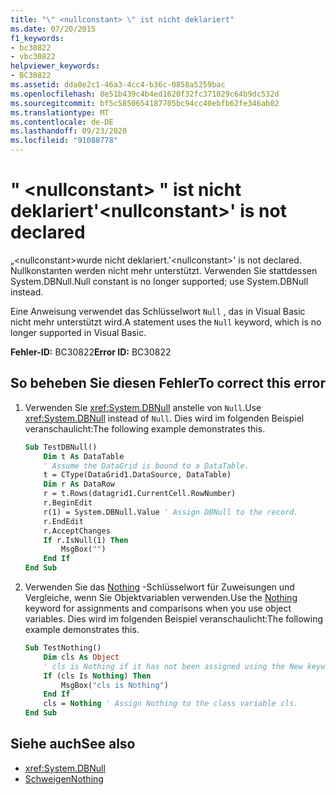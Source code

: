 ```yaml
---
title: "\" <nullconstant> \" ist nicht deklariert"
ms.date: 07/20/2015
f1_keywords:
- bc30822
- vbc30822
helpviewer_keywords:
- BC30822
ms.assetid: dda0e2c1-46a3-4cc4-b36c-0858a5259bac
ms.openlocfilehash: 8e51b439c4b4ed1620f32fc371029c64b9dc532d
ms.sourcegitcommit: bf5c5850654187705bc94cc40ebfb62fe346ab02
ms.translationtype: MT
ms.contentlocale: de-DE
ms.lasthandoff: 09/23/2020
ms.locfileid: "91088778"
---
```

# <a name="nullconstant-is-not-declared"></a><span data-ttu-id="653f5-102">" \<nullconstant> " ist nicht deklariert</span><span class="sxs-lookup"><span data-stu-id="653f5-102">'\<nullconstant>' is not declared</span></span>

<span data-ttu-id="653f5-103">„\<nullconstant>wurde nicht deklariert.</span><span class="sxs-lookup"><span data-stu-id="653f5-103">'\<nullconstant>' is not declared.</span></span> <span data-ttu-id="653f5-104">Nullkonstanten werden nicht mehr unterstützt. Verwenden Sie stattdessen System.DBNull.</span><span class="sxs-lookup"><span data-stu-id="653f5-104">Null constant is no longer supported; use System.DBNull instead.</span></span>  
  
 <span data-ttu-id="653f5-105">Eine Anweisung verwendet das Schlüsselwort `Null` , das in Visual Basic nicht mehr unterstützt wird.</span><span class="sxs-lookup"><span data-stu-id="653f5-105">A statement uses the `Null` keyword, which is no longer supported in Visual Basic.</span></span>  
  
 <span data-ttu-id="653f5-106">**Fehler-ID:** BC30822</span><span class="sxs-lookup"><span data-stu-id="653f5-106">**Error ID:** BC30822</span></span>  
  
## <a name="to-correct-this-error"></a><span data-ttu-id="653f5-107">So beheben Sie diesen Fehler</span><span class="sxs-lookup"><span data-stu-id="653f5-107">To correct this error</span></span>  
  
1. <span data-ttu-id="653f5-108">Verwenden Sie <xref:System.DBNull> anstelle von `Null`.</span><span class="sxs-lookup"><span data-stu-id="653f5-108">Use <xref:System.DBNull> instead of `Null`.</span></span> <span data-ttu-id="653f5-109">Dies wird im folgenden Beispiel veranschaulicht:</span><span class="sxs-lookup"><span data-stu-id="653f5-109">The following example demonstrates this.</span></span>  
  
    ```vb  
    Sub TestDBNull()  
        Dim t As DataTable  
        ' Assume the DataGrid is bound to a DataTable.  
        t = CType(DataGrid1.DataSource, DataTable)  
        Dim r As DataRow  
        r = t.Rows(datagrid1.CurrentCell.RowNumber)  
        r.BeginEdit  
        r(1) = System.DBNull.Value ' Assign DBNull to the record.  
        r.EndEdit  
        r.AcceptChanges  
        If r.IsNull(1) Then  
            MsgBox("")  
        End If  
    End Sub  
    ```  
  
2. <span data-ttu-id="653f5-110">Verwenden Sie das [Nothing](../language-reference/nothing.md) -Schlüsselwort für Zuweisungen und Vergleiche, wenn Sie Objektvariablen verwenden.</span><span class="sxs-lookup"><span data-stu-id="653f5-110">Use the [Nothing](../language-reference/nothing.md) keyword for assignments and comparisons when you use object variables.</span></span> <span data-ttu-id="653f5-111">Dies wird im folgenden Beispiel veranschaulicht:</span><span class="sxs-lookup"><span data-stu-id="653f5-111">The following example demonstrates this.</span></span>  
  
    ```vb  
    Sub TestNothing()  
        Dim cls As Object  
        ' cls is Nothing if it has not been assigned using the New keyword.  
        If (cls Is Nothing) Then  
            MsgBox("cls is Nothing")  
        End If  
        cls = Nothing ' Assign Nothing to the class variable cls.  
    End Sub  
    ```  
  
## <a name="see-also"></a><span data-ttu-id="653f5-112">Siehe auch</span><span class="sxs-lookup"><span data-stu-id="653f5-112">See also</span></span>

- <xref:System.DBNull>
- [<span data-ttu-id="653f5-113">Schweigen</span><span class="sxs-lookup"><span data-stu-id="653f5-113">Nothing</span></span>](../language-reference/nothing.md)

